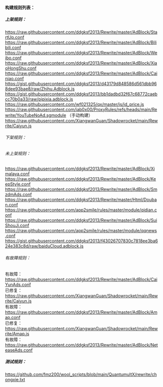 #### 构建规则列表：<br>

##### 上架规则：<br>
https://raw.githubusercontent.com/ddgksf2013/Rewrite/master/AdBlock/StartUp.conf<br>
https://raw.githubusercontent.com/ddgksf2013/Rewrite/master/AdBlock/Bilibili.conf<br>
https://raw.githubusercontent.com/ddgksf2013/Rewrite/master/AdBlock/Weibo.conf<br>
https://raw.githubusercontent.com/ddgksf2013/Rewrite/master/AdBlock/XiaoHongShu.conf<br>
https://raw.githubusercontent.com/ddgksf2013/Rewrite/master/AdBlock/Cainiao.conf<br>
https://gist.githubusercontent.com/ddgksf2013/d43179d848586d561dbb968dee93bae8/raw/Zhihu.Adblock.js<br>
https://gist.githubusercontent.com/ddgksf2013/bb1dadbd32f67c68772caebcc70b0a33/raw/pipixia.adblock.js<br>
https://raw.githubusercontent.com/wf021325/qx/master/js/jd_price.js<br>
https://raw.githubusercontent.com/iab0x00/ProxyRules/refs/heads/main/Rewrite/YouTubeNoAd.sgmodule （手动构建）<br>
https://raw.githubusercontent.com/XiangwanGuan/Shadowrocket/main/Rewrite/Caiyun.js<br>

###### 下架规则：<br>
###### 未上架规则：<br>
https://raw.githubusercontent.com/ddgksf2013/Rewrite/master/AdBlock/Ximalaya.conf<br>
https://raw.githubusercontent.com/ddgksf2013/Rewrite/master/AdBlock/KeepStyle.conf<br>
https://raw.githubusercontent.com/ddgksf2013/Rewrite/master/AdBlock/SmzdmAds.conf<br>
https://raw.githubusercontent.com/ddgksf2013/Rewrite/master/Html/Douban.conf<br>
https://raw.githubusercontent.com/app2smile/rules/master/module/qidian.conf<br>
https://raw.githubusercontent.com/ddgksf2013/Rewrite/master/AdBlock/SuiShouJi.conf<br>
https://raw.githubusercontent.com/app2smile/rules/master/module/qqnews.conf<br>
https://gist.githubusercontent.com/ddgksf2013/f43026707830c7818ee3ba624e383c8d/raw/baiduCloud.adblock.js<br>

###### 有故障规则：<br>
有故障：https://raw.githubusercontent.com/ddgksf2013/Rewrite/master/AdBlock/CaiYunAds.conf<br>
已修复：https://raw.githubusercontent.com/XiangwanGuan/Shadowrocket/main/Rewrite/Caiyun.js<br>
有故障：https://raw.githubusercontent.com/ddgksf2013/Rewrite/master/AdBlock/Amap.conf<br>
已修复：https://raw.githubusercontent.com/XiangwanGuan/Shadowrocket/main/Rewrite/Amap.js<br>
有故障：https://raw.githubusercontent.com/ddgksf2013/Rewrite/master/AdBlock/NeteaseAds.conf<br>

##### 测试规则：<br>
https://github.com/fmz200/wool_scripts/blob/main/QuantumultX/rewrite/chongxie.txt<br>
